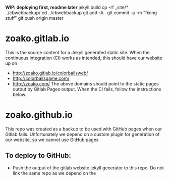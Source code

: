 **WIP: deploying first, readme later**
jekyll build
cp -rf _site/* ../cbwebbackup/
cd ../cbwebbackup
git add -A .
git commit -a -m "fixing stuff"
git push origin master

# zoako.gitlab.io
This is the source content for a Jekyll generated static site.
When the continuous integration (CI) works as intended, this should have our website up on
- http://zoako.gitlab.io/colorballsweb/
- http://colorballsgame.com/
- http://zoako.com/
The above domains should point to the static pages output by Gitlab Pages output.
When the CI fails, follow the instructions below.

# zoako.github.io
This repo was created as a backup to be used with GitHub pages when our Gitlab fails. Unfortunately we depend on a custom plugin for generation of our website, so we cannot use GitHub pages 

## To deploy to GitHub:
- Push the output of the gitlab website jekyll generator to this repo. Do not link the same repo as we depend on the 